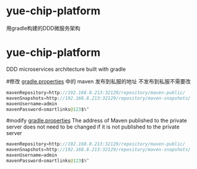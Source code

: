 # yue-chip-platform
用gradle构建的DDD微服务架构

# yue-chip-platform
DDD microservices architecture built with gradle

#修改 [gradle.properties](gradle.properties) 中的 maven 发布到私服的地址  不发布到私服不需要改
```java 
mavenRepository=http://192.168.8.213:32129/repository/maven-public/
mavenSnapshots=http://192.168.8.213:32129/repository/maven-snapshots/
mavenUsername=admin
mavenPassword=smartlinks@123$%^
```

#modify [gradle.properties](gradle.properties)  The address of Maven published to the private server does not need to be changed if it is not published to the private server
```java 
mavenRepository=http://192.168.8.213:32129/repository/maven-public/
mavenSnapshots=http://192.168.8.213:32129/repository/maven-snapshots/
mavenUsername=admin
mavenPassword=smartlinks@123$%^
```